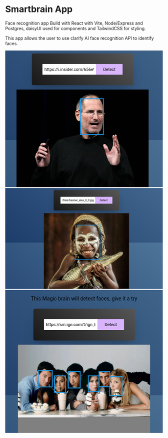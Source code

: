 # Smartbrain App
Face recognition app Build with React with Vite, Node/Express and Postgres, daisyUI used for components and TailwindCSS for styling.

This app allows the user to use clarify AI face recognition API to identify faces.

<img src="https://github.com/Jhonneg/SmartbrainJSX/blob/main/assets/Screenshot%20from%202024-05-04%2008-08-01.png" width="800">

<img src="https://github.com/Jhonneg/SmartbrainJSX/blob/main/assets/Screenshot%20from%202024-04-15%2017-30-09.png" width="800">

<img src="https://github.com/Jhonneg/SmartbrainJSX/blob/main/assets/Screenshot%20from%202024-05-04%2008-01-59.png" width="800">

